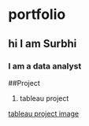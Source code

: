 # portfolio
## hi I am Surbhi

### I am a data analyst

##Project

1. tableau project

[tableau project image](https://github.com/shabi340/Taxi-Analysis/blob/main/power_bi_dashboard.png)

